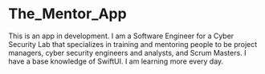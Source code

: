 # The_Mentor_App

This is an app in development. I am a Software Engineer for a Cyber Security Lab that specializes in training and mentoring people to be project managers, cyber security engineers and analysts, and Scrum Masters.
I have a base knowledge of SwiftUI.
I am learning more every day.
